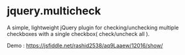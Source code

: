 # jquery.multicheck

A simple, lightweight jQuery plugin for checking/unchecking multiple checkboxes with a single checkbox( check/uncheck all ).

Demo : https://jsfiddle.net/rashid2538/aq9Laaew/12016/show/

